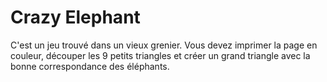 # Crazy Elephant

C'est un jeu trouvé dans un vieux grenier. Vous devez imprimer la page en couleur, découper les 9 petits triangles et créer un grand triangle avec la bonne correspondance des éléphants.